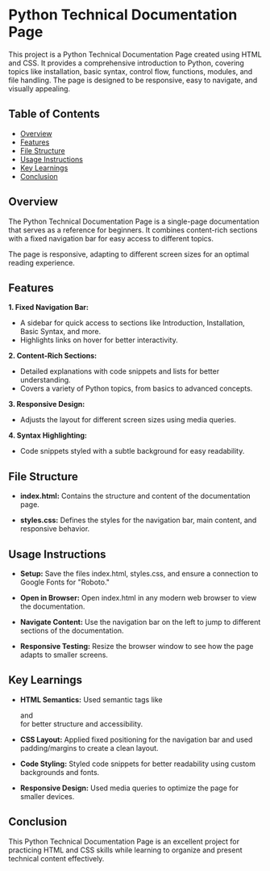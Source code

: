 # Python Technical Documentation Page

This project is a Python Technical Documentation Page created using HTML and CSS. It provides a comprehensive introduction to Python, covering topics like installation, basic syntax, control flow, functions, modules, and file handling. The page is designed to be responsive, easy to navigate, and visually appealing.

## Table of Contents

- [Overview](#overview)
- [Features](#features)
- [File Structure](#features)
- [Usage Instructions](#usage-instructions)
- [Key Learnings](#key-learnings)
- [Conclusion](#conclusion)

## Overview

The Python Technical Documentation Page is a single-page documentation that serves as a reference for beginners. It combines content-rich sections with a fixed navigation bar for easy access to different topics.

The page is responsive, adapting to different screen sizes for an optimal reading experience.

## Features

**1. Fixed Navigation Bar:**

- A sidebar for quick access to sections like Introduction, Installation, Basic Syntax, and more.
- Highlights links on hover for better interactivity.

**2. Content-Rich Sections:**

- Detailed explanations with code snippets and lists for better understanding.
- Covers a variety of Python topics, from basics to advanced concepts.

**3. Responsive Design:**

- Adjusts the layout for different screen sizes using media queries.

**4. Syntax Highlighting:**

- Code snippets styled with a subtle background for easy readability.

## File Structure

- **index.html:** Contains the structure and content of the documentation page.

- **styles.css:** Defines the styles for the navigation bar, main content, and responsive behavior.

## Usage Instructions

- **Setup:** Save the files index.html, styles.css, and ensure a connection to Google Fonts for "Roboto."

- **Open in Browser:** Open index.html in any modern web browser to view the documentation.

- **Navigate Content:** Use the navigation bar on the left to jump to different sections of the documentation.

- **Responsive Testing:** Resize the browser window to see how the page adapts to smaller screens.

## Key Learnings

- **HTML Semantics:** Used semantic tags like <section> and <nav> for better structure and accessibility.

- **CSS Layout:** Applied fixed positioning for the navigation bar and used padding/margins to create a clean layout.

- **Code Styling:** Styled code snippets for better readability using custom backgrounds and fonts.

- **Responsive Design:** Used media queries to optimize the page for smaller devices.

## Conclusion

This Python Technical Documentation Page is an excellent project for practicing HTML and CSS skills while learning to organize and present technical content effectively.
